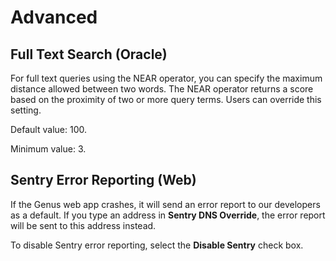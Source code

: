 # Advanced

## Full Text Search (Oracle)

For full text queries using the NEAR operator, you can specify the maximum distance allowed between two words. The NEAR operator returns a score based on the proximity of two or more query terms. Users can override this setting.

Default value: 100.

Minimum value: 3.

## Sentry Error Reporting (Web)

If the Genus web app crashes, it will send an error report to our developers as a default. If you type an address in **Sentry DNS Override**, the error report will be sent to this address instead.

To disable Sentry error reporting, select the **Disable Sentry** check box.
